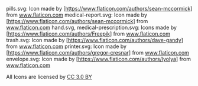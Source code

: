 pills.svg: Icon made by [https://www.flaticon.com/authors/sean-mccormick] from www.flaticon.com
medical-report.svg: Icon made by [https://www.flaticon.com/authors/sean-mccormick] from www.flaticon.com
hand.svg, medical-prescription.svg: Icons made by [https://www.flaticon.com/authors/Freepik] from www.flaticon.com 
trash.svg: Icon made by [https://www.flaticon.com/authors/dave-gandy] from www.flaticon.com
printer.svg: Icon made by [https://www.flaticon.com/authors/gregor-cresnar] from www.flaticon.com
envelope.svg:  Icon made by [https://www.flaticon.com/authors/lyolya] from www.flaticon.com

All Icons are licensed by <a href="http://creativecommons.org/licenses/by/3.0/" title="Creative Commons BY 3.0" target="_blank">CC 3.0 BY</a>
